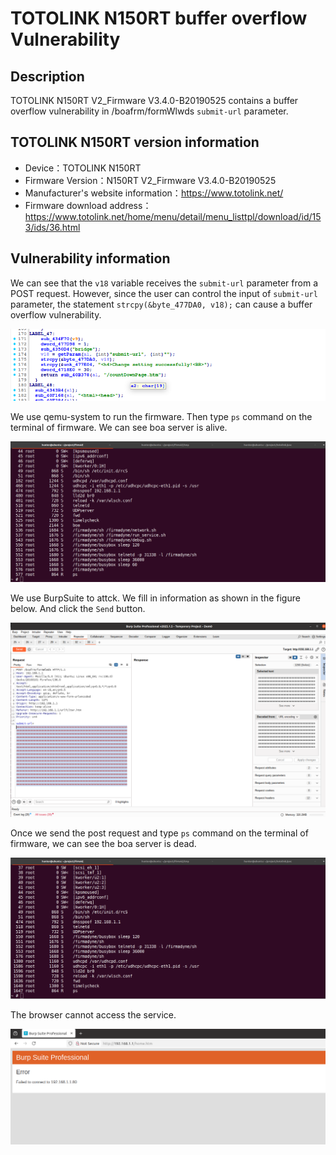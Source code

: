 # TOTOLINK N150RT buffer overflow Vulnerability 
## Description

TOTOLINK N150RT V2_Firmware V3.4.0-B20190525 contains a buffer overflow vulnerability in /boafrm/formWlwds  `submit-url` parameter.

## TOTOLINK N150RT version information

- Device：TOTOLINK N150RT
- Firmware Version：N150RT V2_Firmware V3.4.0-B20190525
- Manufacturer's website information：https://www.totolink.net/ 
- Firmware download address：https://www.totolink.net/home/menu/detail/menu_listtpl/download/id/153/ids/36.html

## Vulnerability information

We can see that the `v18` variable receives the `submit-url` parameter from a POST request. However, since the user can control the input of `submit-url` parameter, the statement `strcpy(&byte_477DA0, v18);` can cause a buffer overflow vulnerability.

![1.png](imgs/1.png)

We use qemu-system to run the firmware. Then type `ps` command on the terminal of firmware. We can see boa server is alive.

![2.png](imgs/2.png)

We use BurpSuite to attck. We fill in information as shown in the figure below. And click the `Send` button. 

![3.png](imgs/3.png)

Once we send the post request and type `ps` command on the terminal of firmware, we can see the boa server is dead.

![4.png](imgs/4.png)

The browser cannot access the service.

![5.png](imgs/5.png)